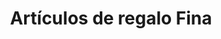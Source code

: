 ---
title: "Artículos de regalo Fina"
url: /mont-roig-del-camp/articulos-de-regalo-fina/
shop: Andenken
---